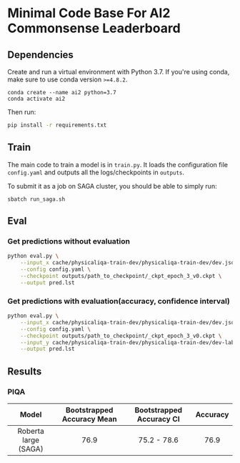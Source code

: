 # Minimal Code Base For AI2 Commonsense Leaderboard

## Dependencies

Create and run a virtual environment with Python 3.7. If you're using conda, make sure to use conda version `>=4.8.2`.

```
conda create --name ai2 python=3.7
conda activate ai2
```

Then run:

```bash
pip install -r requirements.txt
```

## Train


The main code to train a model is in `train.py`. It loads the configuration file `config.yaml` and outputs all the logs/checkpoints in `outputs`. 

To submit it as a job on SAGA cluster, you should be able to simply run:

```
sbatch run_saga.sh
```

## Eval

### Get predictions without evaluation
```bash
python eval.py \
    --input_x cache/physicaliqa-train-dev/physicaliqa-train-dev/dev.jsonl \
    --config config.yaml \
    --checkpoint outputs/path_to_checkpoint/_ckpt_epoch_3_v0.ckpt \
    --output pred.lst
```

### Get predictions with evaluation(accuracy, confidence interval)

```bash
python eval.py \
    --input_x cache/physicaliqa-train-dev/physicaliqa-train-dev/dev.jsonl \
    --config config.yaml \
    --checkpoint outputs/path_to_checkpoint/_ckpt_epoch_3_v0.ckpt \
    --input_y cache/physicaliqa-train-dev/physicaliqa-train-dev/dev-labels.lst \
    --output pred.lst
```

## Results

### PIQA
|     Model     | Bootstrapped Accuracy Mean | Bootstrapped Accuracy CI | Accuracy |
|:-------------:|:--------------------------:|:------------------------:|:--------:|
| Roberta large (SAGA) |            76.9            |        75.2 - 78.6       |   76.9   |
